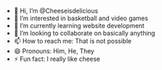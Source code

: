 - 👋 Hi, I’m @Cheeseisdelicious
- 👀 I’m interested in basketball and video games
- 🌱 I’m currently learning website development
- 💞️ I’m looking to collaborate on basically anything
- 📫 How to reach me: That is not possible
- 😄 Pronouns: Him, He, They
- ⚡ Fun fact: I really like cheese

<!---
Cheeseisdelicious/Cheeseisdelicious is a ✨ special ✨ repository because its `README.md` (this file) appears on your GitHub profile.
You can click the Preview link to take a look at your changes.
--->
